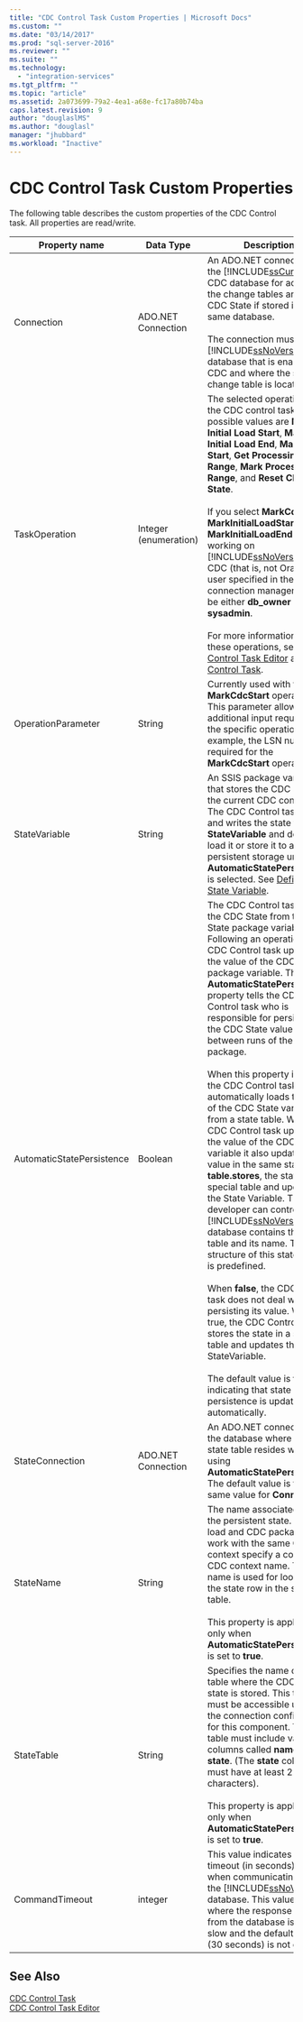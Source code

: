 ```yaml
---
title: "CDC Control Task Custom Properties | Microsoft Docs"
ms.custom: ""
ms.date: "03/14/2017"
ms.prod: "sql-server-2016"
ms.reviewer: ""
ms.suite: ""
ms.technology: 
  - "integration-services"
ms.tgt_pltfrm: ""
ms.topic: "article"
ms.assetid: 2a073699-79a2-4ea1-a68e-fc17a80b74ba
caps.latest.revision: 9
author: "douglaslMS"
ms.author: "douglasl"
manager: "jhubbard"
ms.workload: "Inactive"
---
```

# CDC Control Task Custom Properties
  The following table describes the custom properties of the CDC Control task. All properties are read/write.  
  
|Property name|Data Type|Description|  
|-------------------|---------------|-----------------|  
|Connection|ADO.NET Connection|An ADO.NET connection to the [!INCLUDE[ssCurrent](../../includes/sscurrent-md.md)] CDC database for access to the change tables and to the CDC State if stored in the same database.<br /><br /> The connection must be to a [!INCLUDE[ssNoVersion](../../includes/ssnoversion-md.md)] database that is enabled for CDC and where the selected change table is located.|  
|TaskOperation|Integer (enumeration)|The selected operation for the CDC control task. The possible values are **Mark Initial Load Start**, **Mark Initial Load End**, **Mark CDC Start**, **Get Processing Range**, **Mark Processed Range**, and **Reset CDC State**.<br /><br /> If you select **MarkCdcStart**, **MarkInitialLoadStart**, or **MarkInitialLoadEnd** when working on [!INCLUDE[ssNoVersion](../../includes/ssnoversion-md.md)] CDC (that is, not Oracle) the user specified in the connection manager must be either  **db_owner** or **sysadmin**.<br /><br /> For more information about these operations, see [CDC Control Task Editor](../../integration-services/control-flow/cdc-control-task-editor.md) and [CDC Control Task](../../integration-services/control-flow/cdc-control-task.md).|  
|OperationParameter|String|Currently used with the **MarkCdcStart** operation. This parameter allows additional input required for the specific operation. For example, the LSN number required for the **MarkCdcStart** operation|  
|StateVariable|String|An SSIS package variable that stores the CDC state of the current CDC context. The CDC Control task reads and writes the state to the **StateVariable** and does not load it or store it to a persistent storage unless **AutomaticStatePersistence** is selected. See [Define a State Variable](../../integration-services/data-flow/define-a-state-variable.md).|  
|AutomaticStatePersistence|Boolean|The CDC Control task reads the CDC State from the CDC State package variable. Following an operation, the CDC Control task updates the value of the CDC State package variable. The **AutomaticStatePersistence** property tells the CDC Control task who is responsible for persisting the CDC State value between runs of the SSIS package.<br /><br /> When this property is **true**, the CDC Control task automatically loads the value of the CDC State variable from a state table. When the CDC Control task updates the value of the CDC State variable it also updates its value in the same state **table.stores**, the state in a special table and updates the State Variable. The developer can control which [!INCLUDE[ssNoVersion](../../includes/ssnoversion-md.md)] database contains that state table and its name. The structure of this state table is predefined.<br /><br /> When **false**, the CDC Control task does not deal with persisting its value. When true, the CDC Control task stores the state in a special table and updates the StateVariable.<br /><br /> The default value is **true**, indicating that state persistence is updated automatically.|  
|StateConnection|ADO.NET Connection|An ADO.NET connection to the database where the state table resides when using **AutomaticStatePersistence**. The default value is the same value for **Connection**.|  
|StateName|String|The name associated with the persistent state. The full load and CDC packages that work with the same CDC context specify a common CDC context name. This name is used for looking up the state row in the state table.<br /><br /> This property is applicable only when **AutomaticStatePersistence** is set to **true**.|  
|StateTable|String|Specifies the name of the table where the CDC context state is stored. This table must be accessible using the connection configured for this component. This table must include varchar columns called **name** and **state**. (The **state** column must have at least 256 characters).<br /><br /> This property is applicable only when **AutomaticStatePersistence** is set to **true**.|  
|CommandTimeout|integer|This value indicates the timeout (in seconds) to use when communicating with the [!INCLUDE[ssNoVersion](../../includes/ssnoversion-md.md)] database. This value is used where the response time from the database is very slow and the default value (30 seconds) is not enough.|  
  
## See Also  
 [CDC Control Task](../../integration-services/control-flow/cdc-control-task.md)   
 [CDC Control Task Editor](../../integration-services/control-flow/cdc-control-task-editor.md)  
  
  
